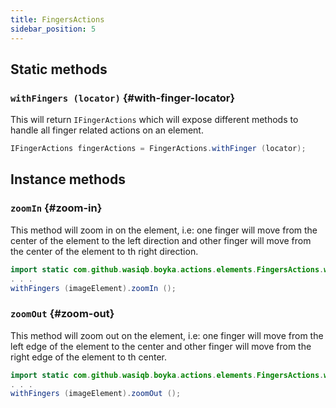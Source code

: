 ```yaml
---
title: FingersActions
sidebar_position: 5
---
```


## Static methods

### `withFingers (locator)` {#with-finger-locator}

This will return `IFingerActions` which will expose different methods to handle all finger related actions on an element.

```java
IFingerActions fingerActions = FingerActions.withFinger (locator);
```

## Instance methods

### `zoomIn` {#zoom-in}

This method will zoom in on the element, i.e: one finger will move from the center of the element to the left direction and other finger will move from the center of the element to th right direction.

```java
import static com.github.wasiqb.boyka.actions.elements.FingersActions.withFingers;
. . .
withFingers (imageElement).zoomIn ();
```

### `zoomOut` {#zoom-out}

This method will zoom out on the element, i.e: one finger will move from the left edge of the element to the center and other finger will move from the right edge of the element to th center.

```java
import static com.github.wasiqb.boyka.actions.elements.FingersActions.withFingers;
. . .
withFingers (imageElement).zoomOut ();
```
